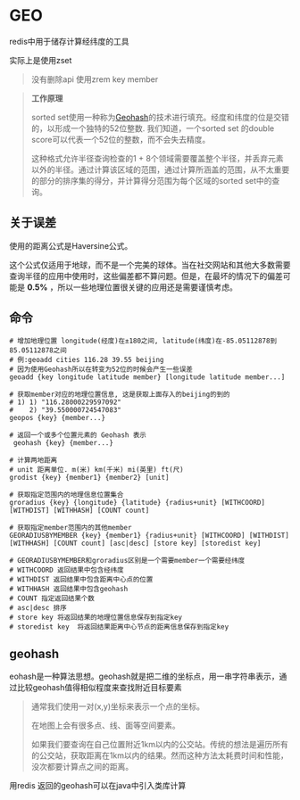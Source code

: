 # GEO

redis中用于储存计算经纬度的工具

实际上是使用zset

> 没有删除api 使用zrem key member

> **工作原理**
>
> sorted set使用一种称为[Geohash](https://en.wikipedia.org/wiki/Geohash)的技术进行填充。经度和纬度的位是交错的，以形成一个独特的52位整数. 我们知道，一个sorted set 的double score可以代表一个52位的整数，而不会失去精度。
>
> 这种格式允许半径查询检查的1 + 8个领域需要覆盖整个半径，并丢弃元素以外的半径。通过计算该区域的范围，通过计算所涵盖的范围，从不太重要的部分的排序集的得分，并计算得分范围为每个区域的sorted set中的查询。



## 关于误差

使用的距离公式是Haversine公式。

这个公式仅适用于地球，而不是一个完美的球体。当在社交网站和其他大多数需要查询半径的应用中使用时，这些偏差都不算问题。但是，在最坏的情况下的偏差可能是 **0.5%** ，所以一些地理位置很关键的应用还是需要谨慎考虑。



## 命令

```shell
# 增加地理位置 longitude(经度)在±180之间, latitude(纬度)在-85.05112878到85.05112878之间
# 例:geoadd cities 116.28 39.55 beijing
# 因为使用Geohash所以在转变为52位的时候会产生一些误差
geoadd {key longitude latitude member} [longitude latitude member...]

# 获取member对应的地理位置信息, 这是获取上面存入的beijing的到的
# 1) 1) "116.28000229597092"
#    2) "39.550000724547083"
geopos {key} {member...}

# 返回一个或多个位置元素的 Geohash 表示
 geohash {key} {member...}

# 计算两地距离
# unit 距离单位. m(米) km(千米) mi(英里) ft(尺)
grodist {key} {member1} {member2} [unit]

# 获取指定范围内的地理信息位置集合
groradius {key} {longitude} {latitude} {radius+unit} [WITHCOORD] [WITHDIST] [WITHHASH] [COUNT count]

# 获取指定member范围内的其他member
GEORADIUSBYMEMBER {key} {member1} {radius+unit} [WITHCOORD] [WITHDIST] [WITHHASH] [COUNT count] [asc|desc] [store key] [storedist key]

# GEORADIUSBYMEMBER和groradius区别是一个需要member一个需要经纬度
# WITHCOORD 返回结果中包含经纬度
# WITHDIST 返回结果中包含距离中心点的位置
# WITHHASH 返回结果中包含geohash
# COUNT 指定返回结果个数
# asc|desc 排序
# store key 将返回结果的地理位置信息保存到指定key
# storedist key  将返回结果距离中心节点的距离信息保存到指定key
```



## geohash

eohash是一种算法思想。geohash就是把二维的坐标点，用一串字符串表示，通过比较geohash值得相似程度来查找附近目标要素

> 通常我们使用一对(x,y)坐标来表示一个点的坐标。
>
> 在地图上会有很多点、线、面等空间要素。
>
> 如果我们要查询在自己位置附近1km以内的公交站。传统的想法是遍历所有的公交站，获取距离在1km以内的结果。然而这种方法太耗费时间和性能，没次都要计算点之间的距离。

用redis 返回的geohash可以在java中引入类库计算

